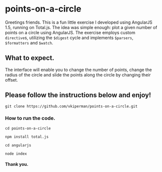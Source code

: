 # points-on-a-circle

Greetings friends.  This is a fun little exercise I developed using AngularJS 1.5, running on Total.js.  The idea was simple enough: plot a given number of points on a circle using AngularJS. The exercise employs custom `directive`s, utilizing the `$digest` cycle and implements `$parsers`, `$formatters` and `$watch`.

## What to expect.

The interface will enable you to change the number of points, change the radius of the circle and slide the points along the circle by changing their offset.

## Please follow the instructions below and enjoy!

`git clone https://github.com/vkiperman/points-on-a-circle.git`

### How to run the code.

`cd points-on-a-circle`

`npm install total.js`

`cd angularjs`

`node index`

#### Thank you.
